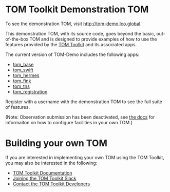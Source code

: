 # TOM Toolkit Demonstration TOM
To see the demonstration TOM, visit http://tom-demo.lco.global.

<!--- _(If you are interested in exploring a vanilla, unadorned, out-of-the-box TOM, visit http://tom-base.lco.global)._ --->

This demonstration TOM, with its source code, goes beyond the basic, out-of-the-box TOM and  is designed to provide
examples of how to use the features provided by the [TOM Toolkit](https://tom-toolkit.readthedocs.io/) and its 
associated apps.

The current version of TOM-Demo includes the following apps:
* [tom_base](https://github.com/TOMToolkit/tom_base)
* [tom_swift](https://github.com/TOMToolkit/tom_swift)
* [tom_hermes](https://github.com/TOMToolkit/tom_hermes)
* [tom_fink](https://github.com/TOMToolkit/tom_fink)
* [tom_tns](https://github.com/TOMToolkit/tom_tns)
* [tom_registration](https://github.com/TOMToolkit/tom_registration)

Register with a username with the demonstration TOM to see the full suite of features.

(Note: Observation submission has been deactivated, see [the docs](https://tom-toolkit.readthedocs.io/en/stable/api/tom_observations/facilities.html) for informaiton on how to configure facilities in your own TOM.)

# Building your own TOM
If you are interested in implementing your own TOM using the TOM Toolkit, you may also be interested in the following:
* [TOM Toolkit Documentation](https://tom-toolkit.readthedocs.io/)
* [Joining the TOM Toolkit Slack](https://join.slack.com/t/tom-toolkit/shared_invite/zt-28ameesvb-QK5o~zWLlnL_Zmh22izKgg)
* [Contact the TOM Toolkit Developers](tomtoolkit-maintainers@lco.global)
